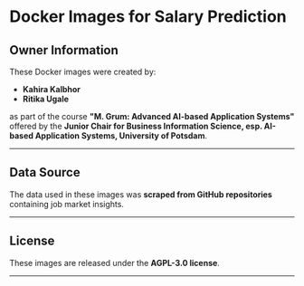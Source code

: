 # **Docker Images for Salary Prediction**

## **Owner Information**  
These Docker images were created by:  
- **Kahira Kalbhor**  
- **Ritika Ugale**  

as part of the course **"M. Grum: Advanced AI-based Application Systems"**  
offered by the **Junior Chair for Business Information Science, esp. AI-based Application Systems, University of Potsdam**.  

---

## **Data Source**  
The data used in these images was **scraped from GitHub repositories** containing job market insights.  

---

## **License**  
These images are released under the **AGPL-3.0 license**.  

---


